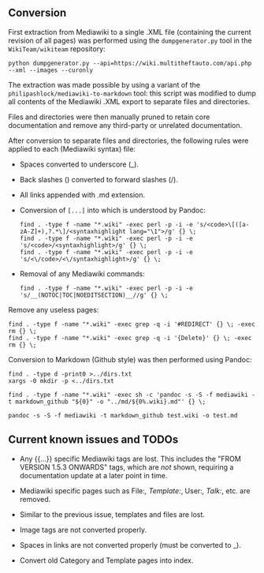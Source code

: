 ## Conversion

First extraction from Mediawiki to a single .XML file (containing the current revision of all pages) was performed using the `dumpgenerator.py` tool in the `WikiTeam/wikiteam` repository:

``` python dumpgenerator.py --api=https://wiki.multitheftauto.com/api.php --xml --images --curonly ```

The extraction was made possible by using a variant of the `philipashlock/mediawiki-to-markdown` tool: this script was modified to dump all contents of the Mediawiki .XML export to separate files and directories.

Files and directories were then manually pruned to retain core documentation and remove any third-party or unrelated documentation.

After conversion to separate files and directories, the following rules were applied to each (Mediawiki syntax) file:

* Spaces converted to underscore (_).
* Back slashes (\) converted to forward slashes (/).
* All links appended with .md extension.
* Conversion of <code>[...]</code> into <syntaxhighlight lang="..."></syntaxhighlight> which is understood by Pandoc:

    ```
    find . -type f -name "*.wiki" -exec perl -p -i -e 's/<code>\[([a-zA-Z]+),?.*\]/<syntaxhighlight lang="\1">/g' {} \;
    find . -type f -name "*.wiki" -exec perl -p -i -e 's/<code>/<syntaxhighlight>/g' {} \;
    find . -type f -name "*.wiki" -exec perl -p -i -e 's/<\/code>/<\/syntaxhighlight>/g' {} \;
    ```

* Removal of any Mediawiki commands:
  ```
  find . -type f -name "*.wiki" -exec perl -p -i -e 's/__(NOTOC|TOC|NOEDITSECTION)__//g' {} \;
  ```

Remove any useless pages:

```
find . -type f -name "*.wiki" -exec grep -q -i '#REDIRECT' {} \; -exec rm {} \;
find . -type f -name "*.wiki" -exec grep -q -i '{Delete}' {} \; -exec rm {} \;
```

Conversion to Markdown (Github style) was then performed using Pandoc:

```
find . -type d -print0 >../dirs.txt
xargs -0 mkdir -p <../dirs.txt

find . -type f -name "*.wiki" -exec sh -c 'pandoc -s -S -f mediawiki -t markdown_github "${0}" -o "../md/${0%.wiki}.md"' {} \;

pandoc -s -S -f mediawiki -t markdown_github test.wiki -o test.md
```

## Current known issues and TODOs

* Any {{...}} specific Mediawiki tags are lost. This includes the "FROM VERSION 1.5.3 ONWARDS" tags, which are _not_ shown, requiring a documentation update at a later point in time.
* Mediawiki specific pages such as File:*, Template:*, User:*, Talk:*, etc. are removed.
* Similar to the previous issue, templates and files are lost.
* Image tags are not converted properly.
* Spaces in links are not converted properly (must be converted to _).

* Convert old Category and Template pages into index.


